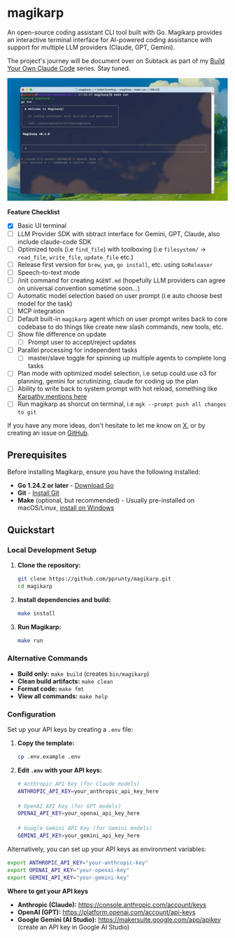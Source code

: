 # magikarp

An open-source coding assistant CLI tool built with Go. Magikarp provides an interactive terminal interface for AI-powered coding assistance with support for multiple LLM providers (Claude, GPT, Gemini).

The project's journey will be document over on Subtack as part of my [Build Your Own Claude Code](https://furrycircuits.io) series. Stay tuned.

![v0.1.0.png](./assets/v0.1.0.webp)


**Feature Checklist**

- [x] Basic UI terminal
- [ ] LLM Provider SDK with sbtract interface for Gemini, GPT, Claude, also include claude-code SDK
- [ ] Optimized tools (i.e `find_file`) with toolboxing (i.e `filesystem/` -> `read_file`, `write_file`, `update_file` etc.)
- [ ] Release first version for `brew`, `yum`, `go install`, etc. using `GoReleaser`
- [ ] Speech-to-text mode
- [ ] /init command for creating `AGENT.md` (hopefully LLM providers can agree on universal convention sometime soon...)
- [ ] Automatic model selection based on user prompt (i.e auto choose best model for the task)
- [ ] MCP integration
- [ ] Default built-in `magikarp` agent which on user prompt writes back to core codebase to do things like create new slash commands, new tools, etc.
- [ ] Show file difference on update
    - [ ] Prompt user to accept/reject updates
- [ ] Parallel processing for independent tasks
    - [ ] master/slave toggle for spinning up multiple agents to complete long tasks
- [ ] Plan mode with optimized model selection, i.e setup could use o3 for planning, gemini for scrutinizing, claude for coding up the plan
- [ ] Ability to write back to system prompt with hot reload, something like [Karpathy mentions here](https://x.com/karpathy/status/1921368644069765486)
- [ ] Run magikarp as shorcut on terminal, i.e `mgk --prompt push all changes to git`

If you have any more ideas, don't hesitate to let me know on [X](https://x.com/pprunty_), or by creating an issue on [GitHub](https://github.com/pprunty/magikarp/issues).

## Prerequisites

Before installing Magikarp, ensure you have the following installed:

- **Go 1.24.2 or later** - [Download Go](https://golang.org/dl/)
- **Git** - [Install Git](https://git-scm.com/downloads)
- **Make** (optional, but recommended) - Usually pre-installed on macOS/Linux, [install on Windows](https://gnuwin32.sourceforge.net/packages/make.htm)

## Quickstart

### Local Development Setup

1. **Clone the repository:**
   ```bash
   git clone https://github.com/pprunty/magikarp.git
   cd magikarp
   ```

2. **Install dependencies and build:**
   ```bash
   make install
   ```

3. **Run Magikarp:**
   ```bash
   make run
   ```

### Alternative Commands

- **Build only:** `make build` (creates `bin/magikarp`)
- **Clean build artifacts:** `make clean`
- **Format code:** `make fmt`
- **View all commands:** `make help`

### Configuration

Set up your API keys by creating a `.env` file:

1. **Copy the template:**
   ```bash
   cp .env.example .env
   ```

2. **Edit `.env` with your API keys:**
   ```bash
   # Anthropic API Key (for Claude models)
   ANTHROPIC_API_KEY=your_anthropic_api_key_here

   # OpenAI API Key (for GPT models)  
   OPENAI_API_KEY=your_openai_api_key_here

   # Google Gemini API Key (for Gemini models)
   GEMINI_API_KEY=your_gemini_api_key_here
   ```

Alternatively, you can set up your API keys as environment variables:

```bash
export ANTHROPIC_API_KEY="your-anthropic-key"
export OPENAI_API_KEY="your-openai-key"
export GEMINI_API_KEY="your-gemini-key"
```

**Where to get your API keys**

- **Anthropic (Claude):** <https://console.anthropic.com/account/keys>
- **OpenAI (GPT):** <https://platform.openai.com/account/api-keys>
- **Google Gemini (AI Studio):** <https://makersuite.google.com/app/apikey> (create an API key in Google AI Studio)
